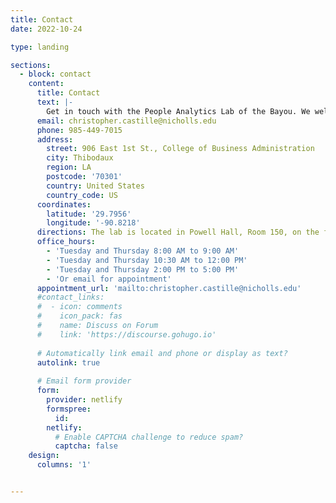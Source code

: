 ```yaml
---
title: Contact
date: 2022-10-24

type: landing

sections:
  - block: contact
    content:
      title: Contact
      text: |-
        Get in touch with the People Analytics Lab of the Bayou. We welcome inquiries about our research, collaboration opportunities, and student involvement. Feel free to reach out via email, phone, or visit us on campus.
      email: christopher.castille@nicholls.edu
      phone: 985-449-7015
      address:
        street: 906 East 1st St., College of Business Administration
        city: Thibodaux
        region: LA
        postcode: '70301'
        country: United States
        country_code: US
      coordinates:
        latitude: '29.7956'
        longitude: '-90.8218'
      directions: The lab is located in Powell Hall, Room 150, on the first floor.
      office_hours:
        - 'Tuesday and Thursday 8:00 AM to 9:00 AM'
        - 'Tuesday and Thursday 10:30 AM to 12:00 PM'
        - 'Tuesday and Thursday 2:00 PM to 5:00 PM'
        - 'Or email for appointment'
      appointment_url: 'mailto:christopher.castille@nicholls.edu'
      #contact_links:
      #  - icon: comments
      #    icon_pack: fas
      #    name: Discuss on Forum
      #    link: 'https://discourse.gohugo.io'
    
      # Automatically link email and phone or display as text?
      autolink: true
    
      # Email form provider
      form:
        provider: netlify
        formspree:
          id:
        netlify:
          # Enable CAPTCHA challenge to reduce spam?
          captcha: false
    design:
      columns: '1'


---
```

